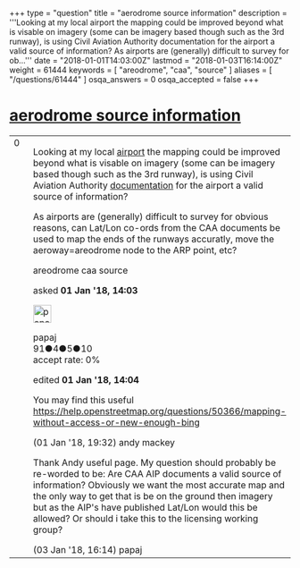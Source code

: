 +++
type = "question"
title = "aerodrome source information"
description = '''Looking at my local airport the mapping could be improved beyond what is visable on imagery (some can be imagery based though such as the 3rd runway), is using Civil Aviation Authority documentation for the airport a valid source of information? As airports are (generally) difficult to survey for ob...'''
date = "2018-01-01T14:03:00Z"
lastmod = "2018-01-03T16:14:00Z"
weight = 61444
keywords = [ "areodrome", "caa", "source" ]
aliases = [ "/questions/61444" ]
osqa_answers = 0
osqa_accepted = false
+++

<div class="headNormal">

# [aerodrome source information](/questions/61444/aerodrome-source-information)

</div>

<div id="main-body">

<div id="askform">

<table id="question-table" style="width:100%;">
<colgroup>
<col style="width: 50%" />
<col style="width: 50%" />
</colgroup>
<tbody>
<tr>
<td style="width: 30px; vertical-align: top"><div class="vote-buttons">
<span id="post-61444-upvote" class="ajax-command post-vote up" rel="nofollow" title="I like this post (click again to cancel)"> </span>
<div id="post-61444-score" class="post-score" title="current number of votes">
0
</div>
<span id="post-61444-downvote" class="ajax-command post-vote down" rel="nofollow" title="I dont like this post (click again to cancel)"> </span> <span id="favorite-mark" class="ajax-command favorite-mark" rel="nofollow" title="mark/unmark this question as favorite (click again to cancel)"> </span>
<div id="favorite-count" class="favorite-count">
&#10;</div>
</div></td>
<td><div id="item-right">
<div class="question-body">
<p>Looking at my local <a href="https://www.openstreetmap.org/node/26775288#map=16/51.3521/0.5031">airport</a> the mapping could be improved beyond what is visable on imagery (some can be imagery based though such as the 3rd runway), is using Civil Aviation Authority <a href="http://www.ead.eurocontrol.int/eadbasic/pamslight-3FCDC5B66CD6E99E1CC12FF14951F2CC/7FE5QZZF3FXUS/EN/Charts/AD/AIRAC/EG_AD_2_EGTO_2-1_en_2013-09-19.pdf">documentation</a> for the airport a valid source of information?</p>
<p>As airports are (generally) difficult to survey for obvious reasons, can Lat/Lon co-ords from the CAA documents be used to map the ends of the runways accuratly, move the aeroway=areodrome node to the ARP point, etc?</p>
</div>
<div id="question-tags" class="tags-container tags">
<span class="post-tag tag-link-areodrome" rel="tag" title="see questions tagged &#39;areodrome&#39;">areodrome</span> <span class="post-tag tag-link-caa" rel="tag" title="see questions tagged &#39;caa&#39;">caa</span> <span class="post-tag tag-link-source" rel="tag" title="see questions tagged &#39;source&#39;">source</span>
</div>
<div id="question-controls" class="post-controls">
&#10;</div>
<div class="post-update-info-container">
<div class="post-update-info post-update-info-user">
<p>asked <strong>01 Jan '18, 14:03</strong></p>
<img src="https://secure.gravatar.com/avatar/2c0ef9a8e9c4e296f4ab3b621277c41e?s=32&amp;d=identicon&amp;r=g" class="gravatar" width="32" height="32" alt="papaj&#39;s gravatar image" />
<p><span>papaj</span><br />
<span class="score" title="91 reputation points">91</span><span title="4 badges"><span class="badge1">●</span><span class="badgecount">4</span></span><span title="5 badges"><span class="silver">●</span><span class="badgecount">5</span></span><span title="10 badges"><span class="bronze">●</span><span class="badgecount">10</span></span><br />
<span class="accept_rate" title="Rate of the user&#39;s accepted answers">accept rate:</span> <span title="papaj has no accepted answers">0%</span></p>
</div>
<div class="post-update-info post-update-info-edited">
<p><span> edited <strong>01 Jan '18, 14:04</strong> </span></p>
</div>
</div>
<div id="comments-container-61444" class="comments-container">
<span id="61447"></span>
<div id="comment-61447" class="comment">
<div id="post-61447-score" class="comment-score">
&#10;</div>
<div class="comment-text">
<p>You may find this useful <a href="https://help.openstreetmap.org/questions/50366/mapping-without-access-or-new-enough-bing">https://help.openstreetmap.org/questions/50366/mapping-without-access-or-new-enough-bing</a></p>
</div>
<div id="comment-61447-info" class="comment-info">
<span class="comment-age">(01 Jan '18, 19:32)</span> <span class="comment-user userinfo">andy mackey</span>
</div>
</div>
<span id="61465"></span>
<div id="comment-61465" class="comment">
<div id="post-61465-score" class="comment-score">
&#10;</div>
<div class="comment-text">
<p>Thank Andy useful page. My question should probably be re-worded to be: Are CAA AIP documents a valid source of information? Obviously we want the most accurate map and the only way to get that is be on the ground then imagery but as the AIP's have published Lat/Lon would this be allowed? Or should i take this to the licensing working group?</p>
</div>
<div id="comment-61465-info" class="comment-info">
<span class="comment-age">(03 Jan '18, 16:14)</span> <span class="comment-user userinfo">papaj</span>
</div>
</div>
</div>
<div id="comment-tools-61444" class="comment-tools">
&#10;</div>
<div class="clear">
&#10;</div>
<div id="comment-61444-form-container" class="comment-form-container">
&#10;</div>
<div class="clear">
&#10;</div>
</div></td>
</tr>
</tbody>
</table>

</div>

</div>

